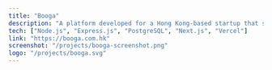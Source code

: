 ```yaml
---
title: "Booga"
description: "A platform developed for a Hong Kong-based startup that secured funding from the CCMF Cyberport program. The platform provides users with an in-depth comparison of various telecommunication services in Hong Kong."
tech: ["Node.js", "Express.js", "PostgreSQL", "Next.js", "Vercel"]
link: "https://booga.com.hk"
screenshot: "/projects/booga-screenshot.png"
logo: "/projects/booga.svg"
---
```


